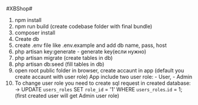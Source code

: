 #XBShop#

1) npm install
2) npm run build (create codebase folder with final bundle)
3) composer install
4) Create db
5) create .env file like .env.example and add db name, pass, host
6) php artisan key:generate - generate key(если нужно)
7) php artisan migrate (create tables in db)
8) php artisan db:seed (fill tables in db)
9) open root public folder in browser, create accaunt in app (default you create accaunt with user role) App include two user role: - User, - Admin
10) To change user role you need to create sql request in created database:
    -> UPDATE `users_roles` SET `role_id` = '1' WHERE `users_roles`.`id` = 1;
(first created user will get Admin user role)
